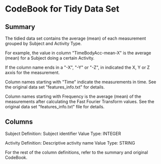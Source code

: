 CodeBook for Tidy Data Set
==========================

Summary
-------

The tidied data set contains the average (mean) of each measurement grouped by Subject and Activity Type.

For example, the value in column "TimeBodyAcc-mean-X" is the average (mean) for a Subject doing a certain Activity.

If the column name ends in a "-X", "-Y" or "-Z", in indicated the X, Y or Z axxis for the measurement.

Column names starting with "Time" indicate the measurements in time. See the original data set "features_info.txt" for details.

Column names starting with Frequency is the average (mean) of the measurements after calculating the Fast Fourier Transform values. See the original data set "features_info.txt" file for details.

Columns
-------

Subject
	Definition: Subject identifier
	Value Type: INTEGER 

Activity
	Definition: Descriptive activity name
	Value Type: STRING

For the rest of the column definitions, refer to the summary and original CodeBook.
